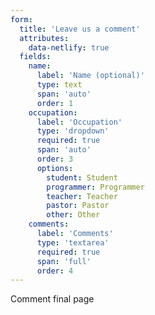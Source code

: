 ```yaml
---
form: 
  title: 'Leave us a comment'
  attributes:
    data-netlify: true
  fields:
    name:
      label: 'Name (optional)'
      type: text
      span: 'auto'
      order: 1
    occupation:
      label: 'Occupation'
      type: 'dropdown'
      required: true
      span: 'auto'
      order: 3
      options:
        student: Student
        programmer: Programmer
        teacher: Teacher
        pastor: Pastor
        other: Other
    comments:
      label: 'Comments'
      type: 'textarea'
      required: true
      span: 'full'
      order: 4
---
```


Comment final page
